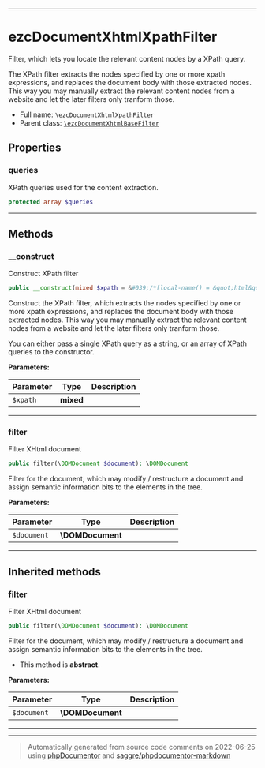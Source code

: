 ***

# ezcDocumentXhtmlXpathFilter

Filter, which lets you locate the relevant content nodes by a XPath query.

The XPath filter extracts the nodes specified by one or more xpath
expressions, and replaces the document body with those extracted nodes. This
way you may manually extract the relevant content nodes from a website and
let the later filters only tranform those.

* Full name: `\ezcDocumentXhtmlXpathFilter`
* Parent class: [`\ezcDocumentXhtmlBaseFilter`](./ezcDocumentXhtmlBaseFilter.md)



## Properties


### queries

XPath queries used for the content extraction.

```php
protected array $queries
```






***

## Methods


### __construct

Construct XPath filter

```php
public __construct(mixed $xpath = &#039;/*[local-name() = &quot;html&quot;]/*[local-name() = &quot;body&quot;]&#039;): void
```

Construct the XPath filter, which extracts the nodes specified by one or
more xpath expressions, and replaces the document body with those
extracted nodes. This way you may manually extract the relevant content
nodes from a website and let the later filters only tranform those.

You can either pass a single XPath query as a string, or an array of
XPath queries to the constructor.






**Parameters:**

| Parameter | Type | Description |
|-----------|------|-------------|
| `$xpath` | **mixed** |  |




***

### filter

Filter XHtml document

```php
public filter(\DOMDocument $document): \DOMDocument
```

Filter for the document, which may modify / restructure a document and
assign semantic information bits to the elements in the tree.






**Parameters:**

| Parameter | Type | Description |
|-----------|------|-------------|
| `$document` | **\DOMDocument** |  |




***


## Inherited methods


### filter

Filter XHtml document

```php
public filter(\DOMDocument $document): \DOMDocument
```

Filter for the document, which may modify / restructure a document and
assign semantic information bits to the elements in the tree.


* This method is **abstract**.



**Parameters:**

| Parameter | Type | Description |
|-----------|------|-------------|
| `$document` | **\DOMDocument** |  |




***


***
> Automatically generated from source code comments on 2022-06-25 using [phpDocumentor](http://www.phpdoc.org/) and [saggre/phpdocumentor-markdown](https://github.com/Saggre/phpDocumentor-markdown)
